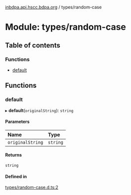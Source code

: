 [inbdpa.api.hscc.bdpa.org](../README.md) / types/random-case

# Module: types/random-case

## Table of contents

### Functions

- [default](types_random_case.md#default)

## Functions

### default

▸ **default**(`originalString`): `string`

#### Parameters

| Name | Type |
| :------ | :------ |
| `originalString` | `string` |

#### Returns

`string`

#### Defined in

[types/random-case.d.ts:2](https://github.com/nhscc/inbdpa.api.hscc.bdpa.org/blob/742232e/types/random-case.d.ts#L2)
